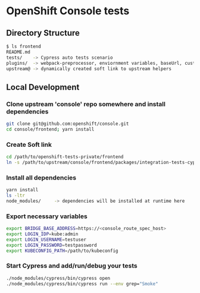 # OpenShift Console tests

## Directory Structure
```bash
$ ls frontend
README.md
tests/    -> Cypress auto tests scenario
plugins/  -> webpack-preprocessor, enviornment variables, baseUrl, custom tasks
upstream@ -> dynamically created soft link to upstream helpers 
```

## Local Development
### Clone upstream 'console' repo somewhere and install dependencies
```bash
git clone git@github.com:openshift/console.git
cd console/frontend; yarn install
```
### Create Soft link
```bash
cd /path/to/openshift-tests-private/frontend
ln -s /path/to/upstream/console/frontend/packages/integration-tests-cypress upstream
```
### Install all dependencies
```bash
yarn install
ls -ltr
node_modules/     -> dependencies will be installed at runtime here
```
### Export necessary variables
```bash
export BRIDGE_BASE_ADDRESS=https://<console_route_spec_host>
export LOGIN_IDP=kube:admin
export LOGIN_USERNAME=testuser
export LOGIN_PASSWORD=testpassword
export KUBECONFIG_PATH=/path/to/kubeconfig
```
### Start Cypress and add/run/debug your tests
```bash
./node_modules/cypress/bin/cypress open
./node_modules/cypress/bin/cypress run --env grep="Smoke"

```
